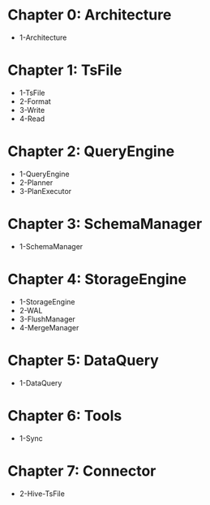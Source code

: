 <!--

    Licensed to the Apache Software Foundation (ASF) under one
    or more contributor license agreements.  See the NOTICE file
    distributed with this work for additional information
    regarding copyright ownership.  The ASF licenses this file
    to you under the Apache License, Version 2.0 (the
    "License"); you may not use this file except in compliance
    with the License.  You may obtain a copy of the License at

        http://www.apache.org/licenses/LICENSE-2.0

    Unless required by applicable law or agreed to in writing,
    software distributed under the License is distributed on an
    "AS IS" BASIS, WITHOUT WARRANTIES OR CONDITIONS OF ANY
    KIND, either express or implied.  See the License for the
    specific language governing permissions and limitations
    under the License.

-->


# Chapter 0: Architecture
* 1-Architecture
# Chapter 1: TsFile
* 1-TsFile
* 2-Format
* 3-Write
* 4-Read
# Chapter 2: QueryEngine
* 1-QueryEngine
* 2-Planner
* 3-PlanExecutor
# Chapter 3: SchemaManager
* 1-SchemaManager
# Chapter 4: StorageEngine
* 1-StorageEngine
* 2-WAL
* 3-FlushManager
* 4-MergeManager
# Chapter 5: DataQuery
* 1-DataQuery
# Chapter 6: Tools
* 1-Sync
# Chapter 7: Connector
* 2-Hive-TsFile